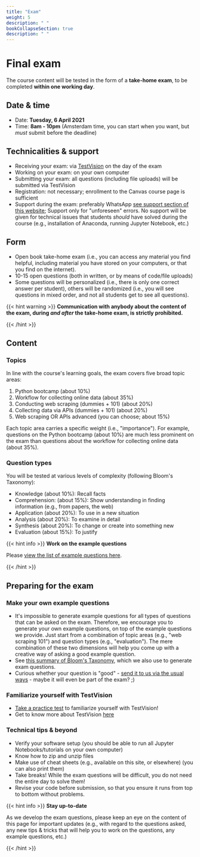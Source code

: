```yaml
---
title: "Exam"
weight: 5
description: " "
bookCollapseSection: true
description: " "
---
```


# Final exam

The course content will be tested in the form of a __take-home exam__, to be completed __within one working day__.

## Date & time

- Date: __Tuesday, 6 April 2021__
- Time: __8am - 10pm__ (Amsterdam time, you can start when you want, but *must* submit before the deadline)

## Technicalities & support

- Receiving your exam: via [TestVision](https://testvision.tilburguniversity.edu) on the day of the exam
- Working on your exam: on your own computer
- Submitting your exam: all questions (including file uploads) will be submitted via TestVision
- Registration: not necessary; enrollment to the Canvas course page is sufficient
- Support during the exam: preferably WhatsApp [see support section of this website](support); Support only for "unforeseen" errors. No support will be given for technical issues that students *should* have solved during the course (e.g., installation of Anaconda, running Jupyter Notebook, etc.)

## Form

- Open book take-home exam (i.e., you can access any material you find helpful, including material you have stored on your computers, or that you find on the internet).
- 10-15 open questions (both in written, or by means of code/file uploads)
- Some questions will be personalized (i.e., there is only one correct answer per student), others will be randomized (i.e., you will see questions in mixed order, and not all students get to see all questions).

{{< hint warning >}}
__Communication with anybody about the content of the exam, during *and after* the take-home exam, is strictly prohibited.__

{{< /hint >}}

## Content

### Topics

In line with the course's learning goals, the exam covers five broad topic areas:

1. Python bootcamp (about 10%)
2. Workflow for collecting online data (about 35%)
3. Conducting web scraping (dummies + 101) (about 20%)
4. Collecting data via APIs (dummies + 101) (about 20%)
5. Web scraping OR APIs advanced (you can choose; about 15%)

Each topic area carries a specific weight (i.e., "importance"). For example, questions on the Python bootcamp (about 10%) are much less prominent on the exam than questions about the workflow for collecting online data (about 35%).

### Question types

You will be tested at various levels of complexity (following Bloom's Taxonomy):

- Knowledge (about 10%): Recall facts
- Comprehension: (about 15%): Show understanding in finding information (e.g., from papers, the web)
- Application (about 20%): To use in a new situation
- Analysis (about 20%): To examine in detail
- Synthesis (about 20%): To change or create into something new
- Evaluation (about 15%): To justify

{{< hint info >}}
__Work on the example questions__

Please [view the list of example questions here](examplequestions).

{{< /hint >}}

## Preparing for the exam

### Make your own example questions

- It's impossible to generate example questions for all types of questions that can be asked on the exam. Therefore, we encourage you to generate your own example questions, on top of the example questions we provide. Just start from a combination of topic areas (e.g., "web scraping 101") and question types (e.g., "evaluation"). The mere combination of these two dimensions will help you come up with a creative way of asking a good example question.
- See [this summary of Bloom's Taxonomy](https://mygrowthmindsethome.files.wordpress.com/2019/03/blooms-taxonomy.pdf), which we also use to generate exam questions.
- Curious whether your question is "good" - [send it to us via the usual ways](../support) - maybe it will even be part of the exam? ;)

### Familiarize yourself with TestVision

- [Take a practice test](https://oefentoetsen.testvision.nl/online/fe/login_ot.htm?campagne=tlb_demo_eng&taal=2) to familiarize yourself with TestVision!
- Get to know more about TestVision [here](https://www.tilburguniversity.edu/students/studying/exams/e-assessment/testvision)

### Technical tips & beyond

- Verify your software setup (you should be able to run all Jupyter Notebooks/tutorials on your own computer)
- Know how to zip and unzip files
- Make use of cheat sheets (e.g., available on this site, or elsewhere) (you can also print them)
- Take breaks! While the exam questions will be difficult, you do not need the entire day to solve them!
- Revise your code before submission, so that you ensure it runs from top to bottom without problems.


{{< hint info >}}
__Stay up-to-date__

As we develop the exam questions, please keep an eye on the content of this page for important updates (e.g., with regard to the questions asked, any new tips & tricks that will help you to work on the questions, any example questions, etc.)

{{< /hint >}}
